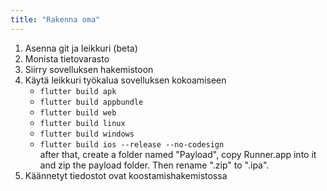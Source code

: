 ```yaml
---
title: "Rakenna oma"
---
```


1. Asenna git ja leikkuri (beta)
2. Monista tietovarasto
3. Siirry sovelluksen hakemistoon
4. Käytä leikkuri työkalua sovelluksen kokoamiseen
   - `flutter build apk`
   - `flutter build appbundle`
   - `flutter build web`
   - `flutter build linux`
   - `flutter build windows`
   - `flutter build ios --release --no-codesign`\
      after that, create a folder named "Payload", copy Runner.app into it and zip the payload folder. Then rename ".zip" to ".ipa".
5. Käännetyt tiedostot ovat koostamishakemistossa
